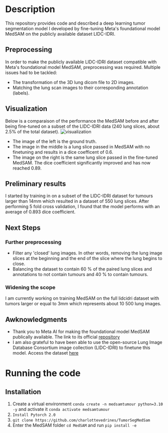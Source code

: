 # Description 
This repository provides code and described a deep learning tumor segmentation model I developed by fine-tuning Meta's foundational model MedSAM on the publicly available dataset LIDC-IDRI. 

## Preprocessing 
In order to make the publicly available LIDC-IDRI dataset compatible with Meta's foundational model MedSAM, preprocessing was required. Multiple issues had to be tackled:
- The transformation of the 3D lung dicom file to 2D images.
- Matching the lung scan images to their corresponding annotation (labels).

## Visualization
Below is a comparaison of the performance the MedSAM before and after being fine-tuned on a subset of the LIDC-IDRI data (240 lung slices, about 2.5% of the total dataset).
![visualization](https://github.com/charlottevedrines/TumorSegMedSam/assets/97196465/83b0eb68-cd5d-47ce-b387-be0446a88778)
- The image of the left is the ground truth.
- The image in the middle is a lung slice passed in MedSAM with no finetuning and results in a dice coefficent of 0.6.
- The image on the right is the same lung slice passed in the fine-tuned MedSAM. The dice coefficient significantly improved and has now reached 0.89. 

## Preliminary results
I started by training in on a subset of the LIDC-IDRI dataset for tumours larger than 14mm which resulted in a dataset of 550 lung slices. After performing 5 fold cross validation, I found that the model performs with an average of 0.893 dice coefficient.

## Next Steps
### Further preprocessing
- Filter any 'closed' lung images. In other words, removing the lung image slices at the beginning and the end of the slice where the lung begins to close.
- Balancing the dataset to contain 60 % of the paired lung slices and annotations to not contain tumours and 40 % to contain tumours.
### Widening the scope
I am currently working on training MedSAM on the full lidcidri dataset with tumors larger or equal to 3mm which represents about 10 500 lung images.

## Awknowledgments
- Thank you to Meta AI for making the foundational model MedSAM publically available. The link to its official [repository]([url](https://github.com/bowang-lab/MedSAM)https://github.com/bowang-lab/MedSAM)
- I am also grateful to have been able to use the open-source Lung Image Database Consortium image collection (LIDC-IDRI) to finetune this model. Access the dataset [here]([url](https://wiki.cancerimagingarchive.net/pages/viewpage.action?pageId=1966254)https://wiki.cancerimagingarchive.net/pages/viewpage.action?pageId=1966254)

# Running the code

## Installation
1. Create a virtual environment ```conda create -n medsamtumour python=3.10 -y``` and activate it ```conda activate medsamtumour```
2. ```Install Pytorch 2.0```
3. ```git clone https://github.com/charlottevedrines/TumorSegMedSam```
4. Enter the MedSAM folder ```cd MedSAM``` and run ```pip install -e```

